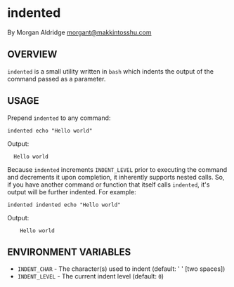 # indented
By Morgan Aldridge <morgant@makkintosshu.com>

## OVERVIEW

`indented` is a small utility written in `bash` which indents the output of the command passed as a parameter.

## USAGE

Prepend `indented` to any command:

    indented echo "Hello world"

Output:

      Hello world

Because `indented` increments `INDENT_LEVEL` prior to executing the command and decrements it upon completion, it inherently supports nested calls. So, if you have another command or function that itself calls `indented`, it's output will be further indented. For example:

    indented indented echo "Hello world"

Output:

        Hello world

## ENVIRONMENT VARIABLES

* `INDENT_CHAR` - The character(s) used to indent (default: '  ' [two spaces])
* `INDENT_LEVEL` - The current indent level (default: `0`)

